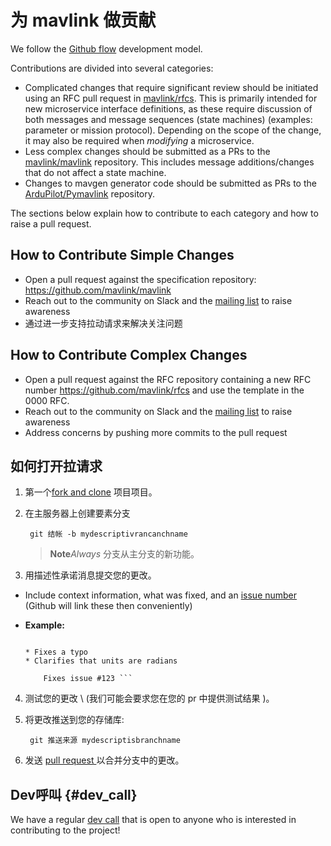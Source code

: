 # 为 mavlink 做贡献

We follow the [Github flow](https://guides.github.com/introduction/flow/) development model.

Contributions are divided into several categories:

* Complicated changes that require significant review should be initiated using an RFC pull request in [mavlink/rfcs](https://github.com/mavlink/rfcs). This is primarily intended for new microservice interface definitions, as these require discussion of both messages and message sequences (state machines) \(examples: parameter or mission protocol\). Depending on the scope of the change, it may also be required when *modifying* a microservice.
* Less complex changes should be submitted as a PRs to the [mavlink/mavlink](https://github.com/mavlink/mavlink) repository. This includes message additions/changes that do not affect a state machine.
* Changes to mavgen generator code should be submitted as PRs to the [ArduPilot/Pymavlink](https://github.com/ArduPilot/pymavlink) repository.

The sections below explain how to contribute to each category and how to raise a pull request.

## How to Contribute Simple Changes

* Open a pull request against the specification repository: <https://github.com/mavlink/mavlink>
* Reach out to the community on Slack and the [mailing list](https://groups.google.com/forum/#!forum/mavlink) to raise awareness
* 通过进一步支持拉动请求来解决关注问题

## How to Contribute Complex Changes

* Open a pull request against the RFC repository containing a new RFC number <https://github.com/mavlink/rfcs> and use the template in the 0000 RFC.
* Reach out to the community on Slack and the [mailing list](https://groups.google.com/forum/#!forum/mavlink) to raise awareness
* Address concerns by pushing more commits to the pull request

## 如何打开拉请求

1. 第一个[fork and clone](https://help.github.com/articles/fork-a-repo) 项目项目。
2. 在主服务器上创建要素分支
    
        git 结帐 -b mydescriptivrancanchname
        
    
    > **Note***Always* 分支从主分支的新功能。

3. 用描述性承诺消息提交您的更改。

* Include context information, what was fixed, and an [issue number](https://github.com/mavlink/mavlink) \(Github will link these then conveniently\)
* **Example:**
    
    ``` Change the attitude output spec documentation
    
    * Fixes a typo
    * Clarifies that units are radians
        
        Fixes issue #123 ```

4. 测试您的更改 \ (我们可能会要求您在您的 pr 中提供测试结果 \)。

5. 将更改推送到您的存储库:
    
        git 推送来源 mydescriptisbranchname
        

6. 发送 [pull request ](https://github.com/mavlink/mavlink/compare/) 以合并分支中的更改。

## Dev呼叫 {#dev_call}

We have a regular [dev call](../about/support.md#dev_call) that is open to anyone who is interested in contributing to the project!